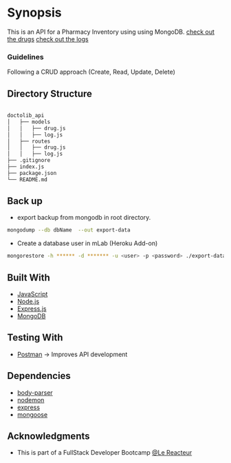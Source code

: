 # Synopsis

This is an API for a Pharmacy Inventory using using MongoDB.
[check out the drugs](https://medecine-inventory.herokuapp.com/drug)
[check out the logs](https://medecine-inventory.herokuapp.com/log)

### Guidelines

Following a CRUD approach (Create, Read, Update, Delete)

## Directory Structure

```bash

doctolib_api
│   ├── models
│   │   ├── drug.js
│   │   ├── log.js
│   ├── routes
│   │   ├── drug.js
│   │   ├── log.js
├── .gitignore
├── index.js
├── package.json
└── README.md

```

## Back up

- export backup from mongodb in root directory.

```bash
mongodump --db dbName  --out export-data
```

- Create a database user in mLab (Heroku Add-on)

```bash
mongorestore -h ****** -d ******* -u <user> -p <password> ./export-data/dbName/
```

## Built With

- [JavaScript](https://developer.mozilla.org/bm/docs/Web/JavaScript)
- [Node.js](https://nodejs.org/en/)
- [Express.js](https://expressjs.com/)
- [MongoDB](https://www.mongodb.com/)

## Testing With

- [Postman](https://www.getpostman.com/) -> Improves API development

## Dependencies

- [body-parser](https://www.npmjs.com/package/body-parser)
- [nodemon](https://www.npmjs.com/package/nodemon)
- [express](https://www.npmjs.com/package/express)
- [mongoose](https://www.npmjs.com/package/mongoose)

## Acknowledgments

- This is part of a FullStack Developer Bootcamp [@Le Reacteur](https://www.lereacteur.io)
